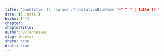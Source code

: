 ```yaml
---
title: "booktitle: {{ replace .TranslationBaseName "-" " " | title }} \"chaptertitle\""
date: {{ .Date }}
books: [""]
chapter: 
chapterTitle: 
author: DJTennessee
slug: chapter-
share: true
draft: true
---
```


